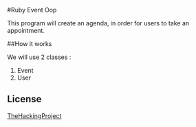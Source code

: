 #Ruby Event Oop

This program will create an agenda, in order for users to take an appointment.

##How it works

We will use 2 classes :

1. Event
2. User


## License
[TheHackingProject](https://www.thehackingproject.org/)
